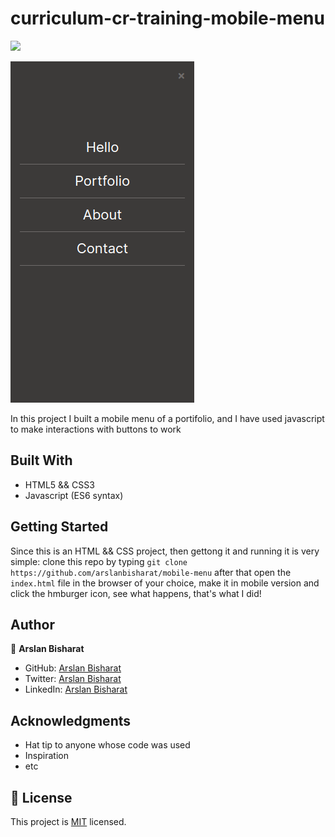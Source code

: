 # curriculum-cr-training-mobile-menu

![](https://img.shields.io/badge/Microverse-blueviolet)

![screenshot](./scrn.png)

In this project I built a mobile menu of a portifolio, and I have used javascript to make interactions with buttons to work

## Built With

- HTML5 && CSS3
- Javascript (ES6 syntax)

## Getting Started
Since this is an HTML && CSS project, then gettong it and running it is very simple:
clone this repo by typing `git clone https://github.com/arslanbisharat/mobile-menu` after that open the `index.html` file in the browser of your choice, make it in mobile version and click the hmburger icon, see what happens, that's what I did!
## Author

👤 **Arslan Bisharat**

- GitHub: [Arslan Bisharat](https://github.com/arslanbisharat)
- Twitter: [Arslan Bisharat](https://twitter.com/arslanb_isharat)
- LinkedIn: [Arslan Bisharat](https://linkedin.com/in/arslanbisharat)

## Acknowledgments

- Hat tip to anyone whose code was used
- Inspiration
- etc

## 📝 License

This project is [MIT](./MIT.md) licensed.